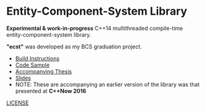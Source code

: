 Entity-Component-System Library
===============================

**Experimental & work-in-progress** C++14 multithreaded compile-time entity-component-system library.

**"ecst"** was developed as my BCS graduation project.

* [Build Instructions](CODE_SAMPLE.md)
* [Code Sample](CODE_SAMPLE.md)
* [Accompanying Thesis](https://github.com/SuperV1234/bcs_thesis)
* [Slides](https://github.com/SuperV1234/cppnow2016)
 * NOTE: These are accompanying an earlier version of the library was that presented at **C++Now
2016**

[LICENSE](LICENSE.md)
